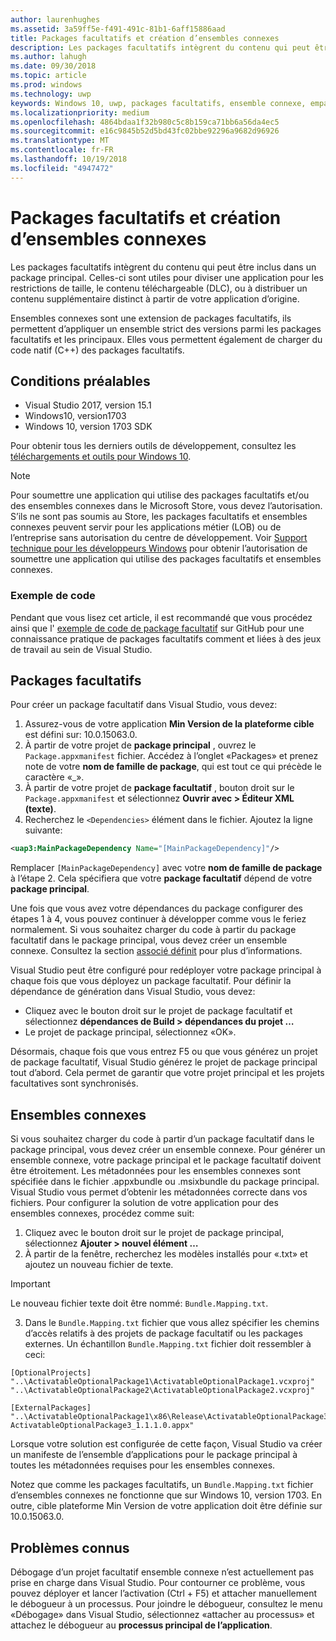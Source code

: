 ```yaml
---
author: laurenhughes
ms.assetid: 3a59ff5e-f491-491c-81b1-6aff15886aad
title: Packages facultatifs et création d’ensembles connexes
description: Les packages facultatifs intègrent du contenu qui peut être inclus dans un package principal. Ils sont utiles pour le contenu téléchargeable (DLC), pour diviser une application volumineuse en cas de restrictions de taille, ou pour distribuer un contenu supplémentaire indépendamment de votre application d’origine.
ms.author: lahugh
ms.date: 09/30/2018
ms.topic: article
ms.prod: windows
ms.technology: uwp
keywords: Windows 10, uwp, packages facultatifs, ensemble connexe, empaqueter une extension, visual studio
ms.localizationpriority: medium
ms.openlocfilehash: 4864bdaa1f32b980c5c8b159ca71bb6a56da4ec5
ms.sourcegitcommit: e16c9845b52d5bd43fc02bbe92296a9682d96926
ms.translationtype: MT
ms.contentlocale: fr-FR
ms.lasthandoff: 10/19/2018
ms.locfileid: "4947472"
---
```

# <a name="optional-packages-and-related-set-authoring"></a>Packages facultatifs et création d’ensembles connexes
Les packages facultatifs intègrent du contenu qui peut être inclus dans un package principal. Celles-ci sont utiles pour diviser une application pour les restrictions de taille, le contenu téléchargeable (DLC), ou à distribuer un contenu supplémentaire distinct à partir de votre application d’origine.

Ensembles connexes sont une extension de packages facultatifs, ils permettent d’appliquer un ensemble strict des versions parmi les packages facultatifs et les principaux. Elles vous permettent également de charger du code natif (C++) des packages facultatifs. 

## <a name="prerequisites"></a>Conditions préalables

- Visual Studio 2017, version 15.1
- Windows10, version1703
- Windows 10, version 1703 SDK

Pour obtenir tous les derniers outils de développement, consultez les [téléchargements et outils pour Windows 10](https://developer.microsoft.com/windows/downloads).

> [!NOTE]
> Pour soumettre une application qui utilise des packages facultatifs et/ou des ensembles connexes dans le Microsoft Store, vous devez l’autorisation. S’ils ne sont pas soumis au Store, les packages facultatifs et ensembles connexes peuvent servir pour les applications métier (LOB) ou de l’entreprise sans autorisation du centre de développement. Voir [Support technique pour les développeurs Windows](https://developer.microsoft.com/windows/support) pour obtenir l’autorisation de soumettre une application qui utilise des packages facultatifs et ensembles connexes.

### <a name="code-sample"></a>Exemple de code
Pendant que vous lisez cet article, il est recommandé que vous procédez ainsi que l' [exemple de code de package facultatif](https://github.com/AppInstaller/OptionalPackageSample) sur GitHub pour une connaissance pratique de packages facultatifs comment et liées à des jeux de travail au sein de Visual Studio.

## <a name="optional-packages"></a>Packages facultatifs
Pour créer un package facultatif dans Visual Studio, vous devez:
1. Assurez-vous de votre application **Min Version de la plateforme cible** est défini sur: 10.0.15063.0.
2. À partir de votre projet de **package principal** , ouvrez le `Package.appxmanifest` fichier. Accédez à l’onglet «Packages» et prenez note de votre **nom de famille de package**, qui est tout ce qui précède le caractère «_».
3. À partir de votre projet de **package facultatif** , bouton droit sur le `Package.appxmanifest` et sélectionnez **Ouvrir avec > Éditeur XML (texte)**.
4. Recherchez le `<Dependencies>` élément dans le fichier. Ajoutez la ligne suivante:

```XML
<uap3:MainPackageDependency Name="[MainPackageDependency]"/>
```

Remplacer `[MainPackageDependency]` avec votre **nom de famille de package** à l’étape 2. Cela spécifiera que votre **package facultatif** dépend de votre **package principal**.

Une fois que vous avez votre dépendances du package configurer des étapes 1 à 4, vous pouvez continuer à développer comme vous le feriez normalement. Si vous souhaitez charger du code à partir du package facultatif dans le package principal, vous devez créer un ensemble connexe. Consultez la section [associé définit](#related_sets) pour plus d’informations.

Visual Studio peut être configuré pour redéployer votre package principal à chaque fois que vous déployez un package facultatif. Pour définir la dépendance de génération dans Visual Studio, vous devez:

- Cliquez avec le bouton droit sur le projet de package facultatif et sélectionnez **dépendances de Build > dépendances du projet …**
- Le projet de package principal, sélectionnez «OK». 

Désormais, chaque fois que vous entrez F5 ou que vous générez un projet de package facultatif, Visual Studio générez le projet de package principal tout d’abord. Cela permet de garantir que votre projet principal et les projets facultatives sont synchronisés.

## Ensembles connexes<a name="related_sets"></a>

Si vous souhaitez charger du code à partir d’un package facultatif dans le package principal, vous devez créer un ensemble connexe. Pour générer un ensemble connexe, votre package principal et le package facultatif doivent être étroitement. Les métadonnées pour les ensembles connexes sont spécifiée dans le fichier .appxbundle ou .msixbundle du package principal. Visual Studio vous permet d’obtenir les métadonnées correcte dans vos fichiers. Pour configurer la solution de votre application pour des ensembles connexes, procédez comme suit:

1. Cliquez avec le bouton droit sur le projet de package principal, sélectionnez **Ajouter > nouvel élément …**
2. À partir de la fenêtre, recherchez les modèles installés pour «.txt» et ajoutez un nouveau fichier de texte.
> [!IMPORTANT]
> Le nouveau fichier texte doit être nommé: `Bundle.Mapping.txt`.
3. Dans le `Bundle.Mapping.txt` fichier que vous allez spécifier les chemins d’accès relatifs à des projets de package facultatif ou les packages externes. Un échantillon `Bundle.Mapping.txt` fichier doit ressembler à ceci:

```syntax
[OptionalProjects]
"..\ActivatableOptionalPackage1\ActivatableOptionalPackage1.vcxproj"
"..\ActivatableOptionalPackage2\ActivatableOptionalPackage2.vcxproj"

[ExternalPackages]
"..\ActivatableOptionalPackage1\x86\Release\ActivatableOptionalPackage3_1.1.1.0\ ActivatableOptionalPackage3_1.1.1.0.appx"
```

Lorsque votre solution est configurée de cette façon, Visual Studio va créer un manifeste de l’ensemble d’applications pour le package principal à toutes les métadonnées requises pour les ensembles connexes. 

Notez que comme les packages facultatifs, un `Bundle.Mapping.txt` fichier d’ensembles connexes ne fonctionne que sur Windows 10, version 1703. En outre, cible plateforme Min Version de votre application doit être définie sur 10.0.15063.0.

## Problèmes connus<a name="known_issues"></a>

Débogage d’un projet facultatif ensemble connexe n’est actuellement pas prise en charge dans Visual Studio. Pour contourner ce problème, vous pouvez déployer et lancer l’activation (Ctrl + F5) et attacher manuellement le débogueur à un processus. Pour joindre le débogueur, consultez le menu «Débogage» dans Visual Studio, sélectionnez «attacher au processus» et attachez le débogueur au **processus principal de l’application**.